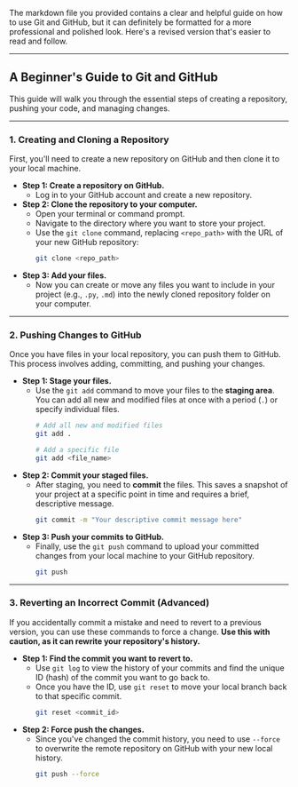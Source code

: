 The markdown file you provided contains a clear and helpful guide on how to use Git and GitHub, but it can definitely be formatted for a more professional and polished look. Here's a revised version that's easier to read and follow.

-----

## **A Beginner's Guide to Git and GitHub**

This guide will walk you through the essential steps of creating a repository, pushing your code, and managing changes.

-----

### **1. Creating and Cloning a Repository**

First, you'll need to create a new repository on GitHub and then clone it to your local machine.

  * **Step 1: Create a repository on GitHub.**
      * Log in to your GitHub account and create a new repository.
  * **Step 2: Clone the repository to your computer.**
      * Open your terminal or command prompt.
      * Navigate to the directory where you want to store your project.
      * Use the `git clone` command, replacing `<repo_path>` with the URL of your new GitHub repository:
        ```bash
        git clone <repo_path>
        ```
  * **Step 3: Add your files.**
      * Now you can create or move any files you want to include in your project (e.g., `.py`, `.md`) into the newly cloned repository folder on your computer.

-----

### **2. Pushing Changes to GitHub**

Once you have files in your local repository, you can push them to GitHub. This process involves adding, committing, and pushing your changes.

  * **Step 1: Stage your files.**
      * Use the `git add` command to move your files to the **staging area**. You can add all new and modified files at once with a period (`.`) or specify individual files.
        ```bash
        # Add all new and modified files
        git add .

        # Add a specific file
        git add <file_name>
        ```
  * **Step 2: Commit your staged files.**
      * After staging, you need to **commit** the files. This saves a snapshot of your project at a specific point in time and requires a brief, descriptive message.
        ```bash
        git commit -m "Your descriptive commit message here"
        ```
  * **Step 3: Push your commits to GitHub.**
      * Finally, use the `git push` command to upload your committed changes from your local machine to your GitHub repository.
        ```bash
        git push
        ```

-----

### **3. Reverting an Incorrect Commit (Advanced)**

If you accidentally commit a mistake and need to revert to a previous version, you can use these commands to force a change. **Use this with caution, as it can rewrite your repository's history.**

  * **Step 1: Find the commit you want to revert to.**
      * Use `git log` to view the history of your commits and find the unique ID (hash) of the commit you want to go back to.
      * Once you have the ID, use `git reset` to move your local branch back to that specific commit.
        ```bash
        git reset <commit_id>
        ```
  * **Step 2: Force push the changes.**
      * Since you've changed the commit history, you need to use `--force` to overwrite the remote repository on GitHub with your new local history.
        ```bash
        git push --force
        ```



    
    
